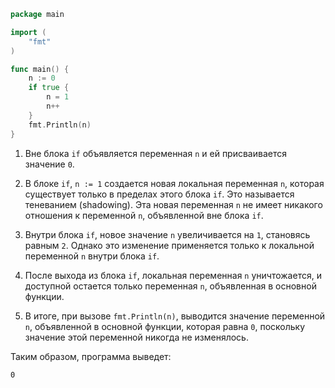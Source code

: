 ```go
package main

import (
	"fmt"
)

func main() {
	n := 0
	if true {
		n = 1
		n++
	}
	fmt.Println(n)
}
```

1. Вне блока `if` объявляется переменная `n` и ей присваивается значение `0`.

2. В блоке `if`, `n := 1` создается новая локальная переменная `n`, которая существует только в пределах этого блока `if`. Это называется теневанием (shadowing). Эта новая переменная `n` не имеет никакого отношения к переменной `n`, объявленной вне блока `if`.

3. Внутри блока `if`, новое значение `n` увеличивается на `1`, становясь равным `2`. Однако это изменение применяется только к локальной переменной `n` внутри блока `if`.

4. После выхода из блока `if`, локальная переменная `n` уничтожается, и доступной остается только переменная `n`, объявленная в основной функции.

5. В итоге, при вызове `fmt.Println(n)`, выводится значение переменной `n`, объявленной в основной функции, которая равна `0`, поскольку значение этой переменной никогда не изменялось.

Таким образом, программа выведет:

```
0
```